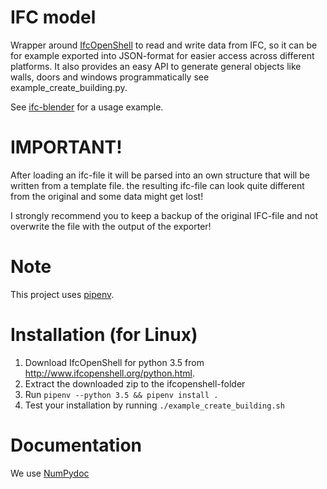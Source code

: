 # IFC model
Wrapper around [IfcOpenShell](http://ifcopenshell.org/) to read and write data
from IFC, so it can be for example exported into JSON-format for easier access
across different platforms.
It also provides an easy API to generate general objects like walls, doors and
windows programmatically see example_create_building.py.

See [ifc-blender](https://github.com/brean/ifc_blender) for a usage example.

# IMPORTANT!
After loading an ifc-file it will be parsed into an own structure that will be
written from a template file. the resulting ifc-file can look quite different
from the original and some data might get lost!

I strongly recommend you to keep a backup of the original IFC-file and not
overwrite the file with the output of the exporter!

# Note
This project uses [pipenv](https://pipenv.readthedocs.io/en/latest/).

# Installation (for Linux)
1. Download IfcOpenShell for python 3.5 from http://www.ifcopenshell.org/python.html.
1. Extract the downloaded zip to the ifcopenshell-folder
1. Run `pipenv --python 3.5 && pipenv install .`
1. Test your installation by running `./example_create_building.sh`

# Documentation
We use [NumPydoc](https://numpydoc.readthedocs.io)
